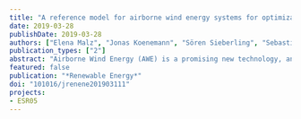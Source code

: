 ```yaml
---
title: "A reference model for airborne wind energy systems for optimization and control"
date: 2019-03-28
publishDate: 2019-03-28
authors: ["Elena Malz", "Jonas Koenemann", "Sören Sieberling", "Sebastien Gros"]
publication_types: ["2"]
abstract: "Airborne Wind Energy (AWE) is a promising new technology, and attracts a growing academic and industrial attention Important research efforts have been deployed to develop prototypes in order to test the technology, generate control algorithms and optimize the efficiency of AWE systems By today, a large set of control and optimization methods is available for AWE systems However, because no validated reference model is available, there is a lack of benchmark for these methods In this paper, we provide a reference model for pumping mode AWE systems based on rigid wings The model describes the flight dynamics of a tethered 6 degrees of freedom (DOF) rigid body aircraft in form of differential-algebraic equations, based on Lagrange dynamics With the help of least squares fitting the model is assessed using real flight data from the Ampyx Power prototype AP2 The model equations are smooth and have a low symbolic complexity, so as to make the model ideal for optimization and control The information given in this paper aims at providing AWE researchers with a model that has been validated against flight data and that is well suited for trajectory and power output simulation and optimization"
featured: false
publication: "*Renewable Energy*"
doi: "101016/jrenene201903111"
projects:
- ESR05
---
```


